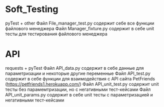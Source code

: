 # Soft_Testing
pyTest + other
Файл File_manager_test.py содержит себе все функции файлового менеджера
Файл Manager_fixture.py содержит в себе unit тесты для тестирования файлового менеджера

# API
requests + pyTest
Файл API_data.py содержит в себе данные для параметризации и некоторые другие переменные
Файл API_test.py содержит в себе функции для взаимодействия с API сайта PetFriends (https://petfriends1.herokuapp.com/)
Файл API_unit_test.py содержит unit тесты без парамемтризации, но с негативными тест-кейсами
Файл API_unit_params.py содержит в себе unit тесты с параметризацией и негативными тест-кейсами

